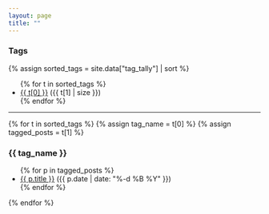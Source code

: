 ```yaml
---
layout: page
title: ""
---
```


### Tags

{% assign sorted_tags = site.data["tag_tally"] | sort %}

<ul class="dot_list">
  {% for t in sorted_tags %}
  <li>
    <a href="#{{ t[0] }}" class="novisited">{{ t[0] }}</a>&nbsp;({{ t[1] | size }})
  </li>
  {% endfor %}
</ul>

---

{% for t in sorted_tags %}
{% assign tag_name = t[0] %}
{% assign tagged_posts = t[1] %}

<h3 id="{{ tag_name }}">{{ tag_name }}</h3>

<ul>
{% for p in tagged_posts %}
  <li><a href="{{ p.url }}">{{ p.title }}</a> ({{ p.date | date: "%-d %B %Y" }})</li>
{% endfor %}
</ul>

{% endfor %}
